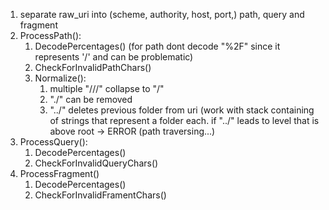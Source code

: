 1. separate raw_uri into (scheme, authority, host, port,) path, query and fragment
2. ProcessPath():
   1. DecodePercentages() (for path dont decode "%2F" since it represents '/' and can be problematic)
   2. CheckForInvalidPathChars()
   3. Normalize():
      1. multiple "///" collapse to "/"
      2. "./" can be removed
      3. "../" deletes previous folder from uri (work with stack containing of strings that represent a folder each. if "../" leads to level that is above root -> ERROR (path traversing...)
3. ProcessQuery():
   1. DecodePercentages()
   2. CheckForInvalidQueryChars()
4. ProcessFragment()
   1. DecodePercentages()
   2. CheckForInvalidFramentChars()
